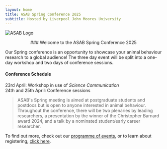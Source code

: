 ```yaml
---
layout: home
title: ASAB Spring Conference 2025
subtitle: Hosted by Liverpool John Moores University
---
```

![ASAB Logo]({{ASABSpring2025.github.io}}/assets/img/ASAB_16-9.jpg "ASAB Logo")
<center>### Welcome to the ASAB Spring Conference 2025</center>

Our Spring conference is an opportunity to showcase your animal behaviour research to a global audience! The three day event will be split into a one-day workshop and two days of conference sessions.


#### Conference Schedule  
23rd April: Workshop in use of _Science Communication_  
24th and 25th April: Conference sessions

>ASAB's Spring meeting is aimed at postgraduate students and postdocs but is open to anyone interested in animal behaviour. Throughout the conference, there will be two plenaries by leading researchers, a presentation by the winner of the Christopher Barnard award 2024, and a talk by a nominated student/early career researcher.

To find out more, check out our [programme of events](https://ASABSpring2025.github.io/Programme/), or to learn about registering, [click here](https://ASABSpring2025.github.io/Register/).
